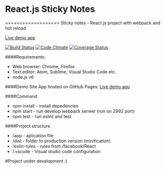 # React.js Sticky Notes
===================
Sticky notes - React.js project with webpack and hot reload

[Live demo app](https://marcinjarecki.github.io/React-js-Sticky-Notes/)

[![Build Status](https://travis-ci.org/MarcinJarecki/React-js-Sticky-Notes.svg?branch=master)](https://travis-ci.org/MarcinJarecki/React-js-Sticky-Notes.svg?branch=master) 
[![Code Climate](https://codeclimate.com/github/MarcinJarecki/React-js-Sticky-Notes/badges/gpa.svg)](https://codeclimate.com/github/MarcinJarecki/React-js-Sticky-Notes)
[![Coverage Status](https://coveralls.io/repos/github/MarcinJarecki/React-js-Sticky-Notes/badge.svg?branch=master)](https://coveralls.io/github/MarcinJarecki/React-js-Sticky-Notes?branch=master)



####Requirements:
- Web browser: Chrome, Firefox 
- Text editor: Atom, Sublime, Visual Studio Code etc.
- node.js v6

####Demo Site
App hosted on GitHub Pages: [Live demo app](https://marcinjarecki.github.io/React-js-Sticky-Notes/)

####Command
 - npm install - install depedencies
 - npm start  - run develop webpack serwer (run on 2992 port)
 - npm test - run eslint and test

####Project structure
- /app - aplication file
- /dist - folder fo production version (minification)
- /eslin-rules - rules from /facebook/React
- /.vscode - Visual studio code configuration

#Project under development :)


